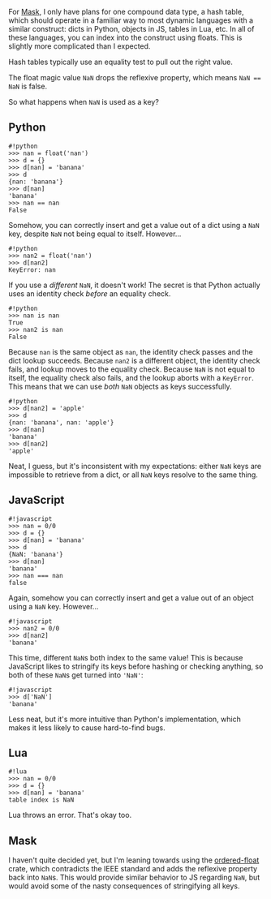 For [Mask](https://github.com/scizzorz/mask), I only have plans for one
compound data type, a hash table, which should operate in a familiar way to
most dynamic languages with a similar construct: dicts in Python, objects in
JS, tables in Lua, etc. In all of these languages, you can index into the
construct using floats. This is slightly more complicated than I expected.

Hash tables typically use an equality test to pull out the right value.

The float magic value `NaN` drops the reflexive property, which means
`NaN == NaN` is false.

So what happens when `NaN` is used as a key?

Python
------

    #!python
    >>> nan = float('nan')
    >>> d = {}
    >>> d[nan] = 'banana'
    >>> d
    {nan: 'banana'}
    >>> d[nan]
    'banana'
    >>> nan == nan
    False

Somehow, you can correctly insert and get a value out of a dict using a `NaN`
key, despite `NaN` not being equal to itself. However...

    #!python
    >>> nan2 = float('nan')
    >>> d[nan2]
    KeyError: nan

If you use a *different* `NaN`, it doesn't work! The secret is that Python
actually uses an identity check *before* an equality check.

    #!python
    >>> nan is nan
    True
    >>> nan2 is nan
    False

Because `nan` is the same object as `nan`, the identity check passes and the
dict lookup succeeds. Because `nan2` is a different object, the identity check
fails, and lookup moves to the equality check. Because `NaN` is not equal to
itself, the equality check also fails, and the lookup aborts with a `KeyError`.
This means that we can use *both* `NaN` objects as keys successfully.

    #!python
    >>> d[nan2] = 'apple'
    >>> d
    {nan: 'banana', nan: 'apple'}
    >>> d[nan]
    'banana'
    >>> d[nan2]
    'apple'

Neat, I guess, but it's inconsistent with my expectations: either `NaN` keys
are impossible to retrieve from a dict, or all `NaN` keys resolve to the same
thing.

JavaScript
----------

    #!javascript
    >>> nan = 0/0
    >>> d = {}
    >>> d[nan] = 'banana'
    >>> d
    {NaN: 'banana'}
    >>> d[nan]
    'banana'
    >>> nan === nan
    false

Again, somehow you can correctly insert and get a value out of an object using
a `NaN` key. However...

    #!javascript
    >>> nan2 = 0/0
    >>> d[nan2]
    'banana'

This time, different `NaN`s both index to the same value! This is because
JavaScript likes to stringify its keys before hashing or checking anything, so
both of these `NaN`s get turned into `'NaN'`:

    #!javascript
    >>> d['NaN']
    'banana'

Less neat, but it's more intuitive than Python's implementation, which makes it
less likely to cause hard-to-find bugs.

Lua
---

    #!lua
    >>> nan = 0/0
    >>> d = {}
    >>> d[nan] = 'banana'
    table index is NaN

Lua throws an error. That's okay too.

Mask
----

I haven't quite decided yet, but I'm leaning towards using the
[ordered-float](https://rust-bio.github.io/rust-bio/ordered_float/struct.OrderedFloat.html)
crate, which contradicts the IEEE standard and adds the reflexive property back
into `NaN`s. This would provide similar behavior to JS regarding `NaN`, but
would avoid some of the nasty consequences of stringifying all keys.

